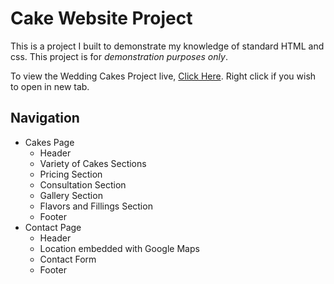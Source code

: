 # Cake Website Project

This is a project I built to demonstrate my knowledge of standard HTML and css. This project is for *demonstration purposes only*. 

To view the Wedding Cakes Project live, [Click Here](https://nac0512.github.io/CakeWebsiteProject/). Right click if you wish to open in new tab.

## Navigation

* Cakes Page
    * Header
    * Variety of Cakes Sections 
    *  Pricing Section
    * Consultation Section 
    * Gallery Section 
    * Flavors and Fillings Section 
    * Footer
* Contact Page
    * Header
    * Location embedded with Google Maps
    * Contact Form
    * Footer
